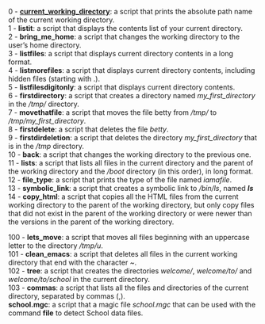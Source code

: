 0 - [**current_working_directory**](./0-current_working_directory): a script that prints the absolute path name of the current working directory.  
1 - **listit**: a script that displays the contents list of your current directory.  
2 - **bring_me_home**: a script that  changes the working directory to the user’s home directory.  
3 - **listfiles**: a script that displays current directory contents in a long format.  
4 - **listmorefiles**: a script that displays current directory contents, including hidden files (starting with .).  
5 - **listfilesdigitonly**: a script that displays current directory contents.   
6 - **firstdirectory**: a script that creates a directory named *my_first_directory* in the */tmp/* directory.   
7 - **movethatfile**: a script that moves the file betty from */tmp/* to */tmp/my_first_directory*.   
8 - **firstdelete**: a script that deletes the file *betty*.  
9 - **firstdirdeletion**: a script that deletes the directory *my_first_directory* that is in the */tmp* directory.   
10 - **back**: a script that changes the working directory to the previous one.  
11 - **lists**: a script that lists all files in the current directory and the parent of the working directory and the */boot* directory (in this order), in long format.  
12 - **file_type**:  a script that prints the type of the file named *iamafile*.  
13 - **symbolic_link**: a script that creates a symbolic link to */bin/ls*, named *__ls__*  
14 - **copy_html**: a script that copies all the HTML files from the current working directory to the parent of the working directory, but only copy files that did not exist in the parent of the working directory or were newer than the versions in the parent of the working directory.  
  
100 - **lets_move**: a script that moves all files beginning with an uppercase letter to the directory */tmp/u*.  
101 - **clean_emacs**: a script that deletes all files in the current working directory that end with the character *~*.   
102 - **tree**: a script that creates the directories *welcome/*, *welcome/to/* and *welcome/to/school* in the current directory.  
103 - **commas**: a script that lists all the files and directories of the current directory, separated by commas (,).  
**school.mgc**: a script that a magic file *school.mgc* that can be used with the command **file** to detect School data files.  
